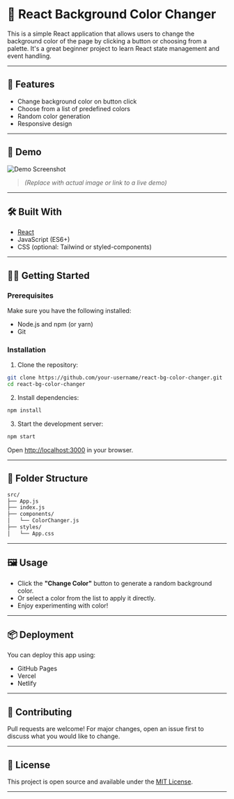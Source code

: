 # 🎨 React Background Color Changer

This is a simple React application that allows users to change the background color of the page by clicking a button or choosing from a palette. It's a great beginner project to learn React state management and event handling.

---

## 🚀 Features

- Change background color on button click
- Choose from a list of predefined colors
- Random color generation
- Responsive design

---

## 📸 Demo

![Demo Screenshot](screenshot.png)  
> *(Replace with actual image or link to a live demo)*

---

## 🛠️ Built With

- [React](https://reactjs.org/)
- JavaScript (ES6+)
- CSS (optional: Tailwind or styled-components)

---

## 🧑‍💻 Getting Started

### Prerequisites

Make sure you have the following installed:

- Node.js and npm (or yarn)
- Git

### Installation

1. Clone the repository:

```bash
git clone https://github.com/your-username/react-bg-color-changer.git
cd react-bg-color-changer
````

2. Install dependencies:

```bash
npm install
```

3. Start the development server:

```bash
npm start
```

Open [http://localhost:3000](http://localhost:3000) in your browser.

---

## 📁 Folder Structure

```bash
src/
├── App.js
├── index.js
├── components/
│   └── ColorChanger.js
├── styles/
│   └── App.css
```

---

## 🖼️ Usage

* Click the **"Change Color"** button to generate a random background color.
* Or select a color from the list to apply it directly.
* Enjoy experimenting with color!

---

## 📦 Deployment

You can deploy this app using:

* GitHub Pages
* Vercel
* Netlify

---

## 🤝 Contributing

Pull requests are welcome! For major changes, open an issue first to discuss what you would like to change.

---

## 📄 License

This project is open source and available under the [MIT License](LICENSE).

---

